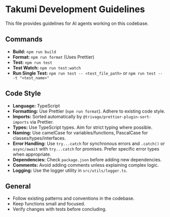 # Takumi Development Guidelines

This file provides guidelines for AI agents working on this codebase.

## Commands

- **Build:** `npm run build`
- **Format:** `npm run format` (Uses Prettier)
- **Test:** `npm run test`
- **Test Watch:** `npm run test:watch`
- **Run Single Test:** `npm run test -- <test_file_path>` or `npm run test -- -t "<test_name>"`

## Code Style

- **Language:** TypeScript
- **Formatting:** Use Prettier (`npm run format`). Adhere to existing code style.
- **Imports:** Sorted automatically by `@trivago/prettier-plugin-sort-imports` via Prettier.
- **Types:** Use TypeScript types. Aim for strict typing where possible.
- **Naming:** Use camelCase for variables/functions, PascalCase for classes/types/interfaces.
- **Error Handling:** Use `try...catch` for synchronous errors and `.catch()` or `async/await` with `try...catch` for promises. Prefer specific error types when appropriate.
- **Dependencies:** Check `package.json` before adding new dependencies.
- **Comments:** Avoid adding comments unless explaining complex logic.
- **Logging:** Use the logger utility in `src/utils/logger.ts`.

## General

- Follow existing patterns and conventions in the codebase.
- Keep functions small and focused.
- Verify changes with tests before concluding.
